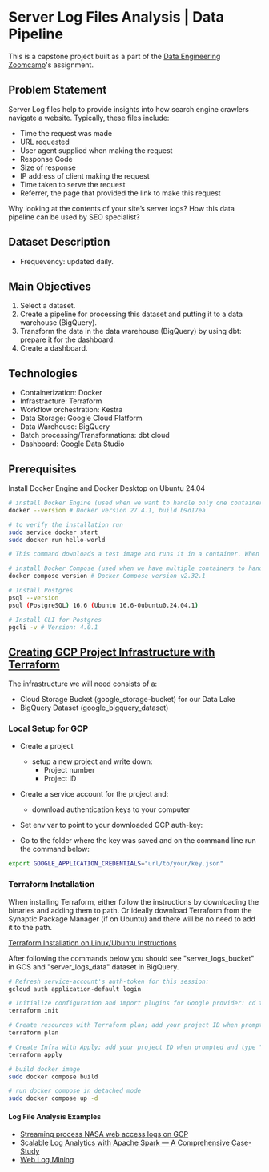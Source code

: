 # Server Log Files Analysis | Data Pipeline
This is a capstone project built as a part of the [Data Engineering Zoomcamp](https://github.com/DataTalksClub/data-engineering-zoomcamp)'s assignment.

## Problem Statement
Server Log files help to provide insights into how search engine crawlers navigate a website.
Typically, these files include:

- Time the request was made
- URL requested
- User agent supplied when making the request
- Response Code
- Size of response
- IP address of client making the request
- Time taken to serve the request
- Referrer, the page that provided the link to make this request

Why looking at the contents of your site’s server logs? How this data pipeline can be used by SEO specialist? 
 
## Dataset Description

- Frequevency: updated daily.

## Main Objectives

1. Select a dataset.
2. Create a pipeline for processing this dataset and putting it to a data warehouse (BigQuery).
4. Transform the data in the data warehouse (BigQuery) by using dbt: prepare it for the dashboard.
5. Create a dashboard.

## Technologies
- Containerization: Docker
- Infrastracture: Terraform
- Workflow orchestration: Kestra
- Data Storage: Google Cloud Platform
- Data Warehouse: BigQuery
- Batch processing/Transformations: dbt cloud
- Dashboard: Google Data Studio

## Prerequisites

Install Docker Engine and Docker Desktop on Ubuntu 24.04

```bash
# install Docker Engine (used when we want to handle only one container)
docker --version # Docker version 27.4.1, build b9d17ea

# to verify the installation run
sudo service docker start
sudo docker run hello-world

# This command downloads a test image and runs it in a container. When the container runs, it prints a confirmation message and exits.

# install Docker Compose (used when we have multiple containers to handle)
docker compose version # Docker Compose version v2.32.1

# Install Postgres 
psql --version
psql (PostgreSQL) 16.6 (Ubuntu 16.6-0ubuntu0.24.04.1)

# Install CLI for Postgres
pgcli -v # Version: 4.0.1
```
## [Creating GCP Project Infrastructure with Terraform](https://github.com/kkumyk/data-engineering-zoomcamp/blob/main/1_intro_to_data_engineering/1_README.md#creating-gcp-project-infrastructure-with-terraform)

The infrastructure we will need consists of a:

- Cloud Storage Bucket (google_storage-bucket) for our Data Lake
- BigQuery Dataset (google_bigquery_dataset)
### Local Setup for GCP

- Create a project
  - setup a new project and write down:
    - Project number
    - Project ID

- Create a service account for the project and: 
  - download authentication keys to your computer
- Set env var to point to your downloaded GCP auth-key:
- Go to the folder where the key was saved and on the command line run the command below:
```bash
export GOOGLE_APPLICATION_CREDENTIALS="url/to/your/key.json"
```

### Terraform Installation 

When installing Terraform, either follow the instructions by downloading the binaries and adding them to path.
Or ideally download Terraform from the Synaptic Package Manager (if on Ubuntu) and there will be no need to add it to the path.

[Terraform Installation on Linux/Ubuntu Instructions](https://github.com/kkumyk/data-engineering-zoomcamp/blob/main/1_intro_to_data_engineering/1_README.md#creating-gcp-project-infrastructure-with-terraform)


After following the commands below you should see "server_logs_bucket" in GCS and "server_logs_data" dataset in BigQuery.
```bash
# Refresh service-account's auth-token for this session:
gcloud auth application-default login

# Initialize configuration and import plugins for Google provider: cd to the folder with the Terraform config files and run the following command:
terraform init

# Create resources with Terraform plan; add your project ID when prompted:
terraform plan

# Create Infra with Apply; add your project ID when prompted and type "yes":
terraform apply
```


```bash
# build docker image
sudo docker compose build

# run docker compose in detached mode
sudo docker compose up -d
```


#### Log File Analysis Examples
- [Streaming process NASA web access logs on GCP](https://q15928.github.io/2019/06/10/nasa-log-analysis/)
- [Scalable Log Analytics with Apache Spark — A Comprehensive Case-Study](https://towardsdatascience.com/scalable-log-analytics-with-apache-spark-a-comprehensive-case-study-2be3eb3be977)
- [Web Log Mining](https://medium.com/@dilshadakhan24/web-log-mining-association-rules-function-model-nasa-web-access-logs-c72eddc26bb4)